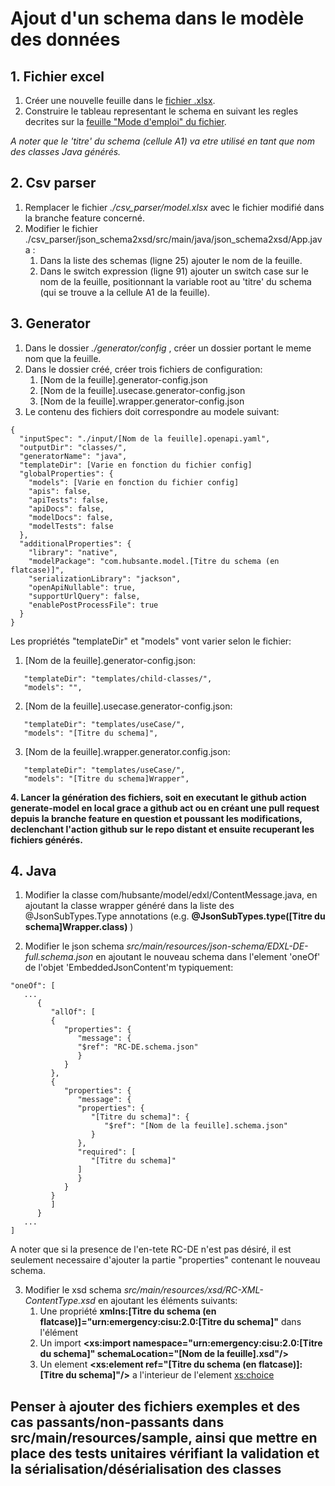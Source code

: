 # Ajout d'un schema dans le modèle des données

## 1. Fichier excel
1. Créer une nouvelle feuille dans le [fichier .xlsx](https://esantegouv.sharepoint.com/:x:/r/sites/GED-Calypso/espace-projets/_layouts/15/Doc.aspx?sourcedoc=%7B6E6E8D74-7768-41E8-9A03-DAAD2DEDCE19%7D&file=MDD%20-%20Hub%20Sant%25u00e9.xlsx).
2. Construire le tableau representant le schema en suivant les regles decrites sur la [feuille "Mode d'emploi" du fichier](https://esantegouv.sharepoint.com/:x:/r/sites/GED-Calypso/espace-projets/_layouts/15/Doc.aspx?sourcedoc=%7B6E6E8D74-7768-41E8-9A03-DAAD2DEDCE19%7D&file=MDD%20-%20Hub%20Sant%C3%A9.xlsx&action=default&mobileredirect=true). 

*A noter que le 'titre' du schema (cellule A1) va etre utilisé en tant que nom des classes Java générés.*

## 2. Csv parser
1. Remplacer le fichier *./csv_parser/model.xlsx* avec le fichier modifié dans la branche feature concerné.
2. Modifier le fichier ./csv_parser/json_schema2xsd/src/main/java/json_schema2xsd/App.java :
   1. Dans la liste des schemas (ligne 25) ajouter le nom de la feuille.
   2. Dans le switch expression (ligne 91) ajouter un switch case sur le nom de la feuille, positionnant la variable root au 'titre' du schema (qui se trouve a la cellule A1 de la feuille).

## 3. Generator
1. Dans le dossier *./generator/config* , créer un dossier portant le meme nom que la feuille.
2. Dans le dossier créé, créer trois fichiers de configuration:
   1. [Nom de la feuille].generator-config.json
   2. [Nom de la feuille].usecase.generator-config.json
   3. [Nom de la feuille].wrapper.generator-config.json
3. Le contenu des fichiers doit correspondre au modele suivant:
```
{
  "inputSpec": "./input/[Nom de la feuille].openapi.yaml",
  "outputDir": "classes/",
  "generatorName": "java",
  "templateDir": [Varie en fonction du fichier config]
  "globalProperties": {
    "models": [Varie en fonction du fichier config]
    "apis": false,
    "apiTests": false,
    "apiDocs": false,
    "modelDocs": false,
    "modelTests": false
  },
  "additionalProperties": {
    "library": "native",
    "modelPackage": "com.hubsante.model.[Titre du schema (en flatcase)]",
    "serializationLibrary": "jackson",
    "openApiNullable": true,
    "supportUrlQuery": false,
    "enablePostProcessFile": true
  }
}
```
Les propriétés "templateDir" et "models" vont varier selon le fichier:
1. [Nom de la feuille].generator-config.json:
```
   "templateDir": "templates/child-classes/",
   "models": "",
```
2. [Nom de la feuille].usecase.generator-config.json:
```
   "templateDir": "templates/useCase/",
   "models": "[Titre du schema]",
```
3. [Nom de la feuille].wrapper.generator.config.json:
```
   "templateDir": "templates/useCase/",
   "models": "[Titre du schema]Wrapper",
```

**4. Lancer la génération des fichiers, soit en executant le github action generate-model en local grace a github act ou en créant une pull request depuis la branche feature en question et poussant les modifications, declenchant l'action github sur le repo distant et ensuite recuperant les fichiers générés.**
   
## 4. Java
1. Modifier la classe com/hubsante/model/edxl/ContentMessage.java, en ajoutant la classe wrapper généré dans la liste des @JsonSubTypes.Type annotations (e.g. **@JsonSubTypes.type([Titre du schema]Wrapper.class)** )

2. Modifier le json schema *src/main/resources/json-schema/EDXL-DE-full.schema.json* en ajoutant le nouveau schema dans l'element 'oneOf' de l'objet 'EmbeddedJsonContent'm typiquement:
```
"oneOf": [
   ...
      {
         "allOf": [
         {
            "properties": {
               "message": {
               "$ref": "RC-DE.schema.json"
               }
            }
         },
         {
            "properties": {
               "message": {
               "properties": {
                  "[Titre du schema]": {
                     "$ref": "[Nom de la feuille].schema.json"
                  }
               },
               "required": [
                  "[Titre du schema]"
               ]
               }
            }
         }
         ]
      }
   ...
]
```
A noter que si la presence de l'en-tete RC-DE n'est pas désiré, il est seulement necessaire d'ajouter la partie "properties" contenant le nouveau schema.

3. Modifier le xsd schema *src/main/resources/xsd/RC-XML-ContentType.xsd* en ajoutant les éléments suivants:
   1. Une propriété **xmlns:[Titre du schema (en flatcase)]="urn:emergency:cisu:2.0:[Titre du schema]"** dans l'élément <schema> 
   2. Un import **<xs:import namespace="urn:emergency:cisu:2.0:[Titre du schema]" schemaLocation="[Nom de la feuille].xsd"/>**
   3. Un element **<xs:element ref="[Titre du schema (en flatcase)]:[Titre du schema]"/>** a l'interieur de l'element <xs:choice> 

## Penser à ajouter des fichiers exemples et des cas passants/non-passants dans src/main/resources/sample, ainsi que mettre en place des tests unitaires vérifiant la validation et la sérialisation/désérialisation des classes 
